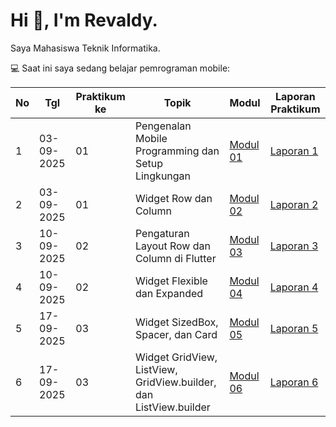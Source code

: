 # Hi 👋, I'm Revaldy.

Saya Mahasiswa Teknik Informatika.  

💻 Saat ini saya sedang belajar pemrograman mobile:

| No | Tgl        | Praktikum ke | Topik                                         | Modul    | Laporan Praktikum  |
|----|------------|--------------|-----------------------------------------------|----------|--------------------|
| 1  | 03-09-2025 | 01           | Pengenalan Mobile Programming dan Setup Lingkungan | [Modul 01](https://docs.google.com/document/d/1aVRJTNYvTpJY1oBlYQX1pxzbSQFfJ98n/edit?tab=t.0) | [Laporan 1](https://drive.google.com/file/d/1EnXLDvBne4YMZ78Gm2sjufKJOPlAA-nt/view?usp=drive_link) |
| 2  | 03-09-2025 | 01           | Widget Row dan Column                              | [Modul 02](https://docs.google.com/document/d/1bAyuU6jrKHtkA4Xj5qt7JtetDfKI22JQ/edit?tab=t.0) | [Laporan 2](https://drive.google.com/file/d/1WwtMGZrwaMHW3XM7swL07FRKUdH0kYNj/view?usp=drive_link) |
| 3  | 10-09-2025 | 02           | Pengaturan Layout Row dan Column di Flutter        | [Modul 03](https://drive.google.com/file/d/1gIgl7aoclgOV_NzmygZbeMh5IfxyfyRP/view?usp=sharing) | [Laporan 3](https://drive.google.com/file/d/1kYmOgSEIpQVfbM7mBKtSgTLYSiB_44dW/view) |
| 4  | 10-09-2025 | 02           | Widget Flexible dan Expanded                       | [Modul 04](https://drive.google.com/file/d/1mtCScd_vPk-hPPJ-4FVrpd8PFaecZS2z/view) | [Laporan 4](https://drive.google.com/file/d/1E3QaHPUqzl7rTpReQ3dZZBY8hIrnS3vV/view) |
| 5  | 17-09-2025 | 03           | Widget SizedBox, Spacer, dan Card                  | [Modul 05](https://drive.google.com/file/d/1cVl9qzwmJ1fy4ZU1NfBjXaTaYjDmRkBa/view) | [Laporan 5](https://drive.google.com/file/d/1BWmuLUv9lMDHRO-vFqg5-xiEta-ZT6i9/view) |
| 6  | 17-09-2025 | 03           | Widget GridView, ListView, GridView.builder, dan ListView.builder | [Modul 06](https://drive.google.com/file/d/1AuNC4Di23vbN-_c1wO1iCDbLTl5g06JU/view) | [Laporan 6](https://drive.google.com/file/d/1trhs2lQZQDCE0xmcqeOZV77j9v2GMvel/view) |
